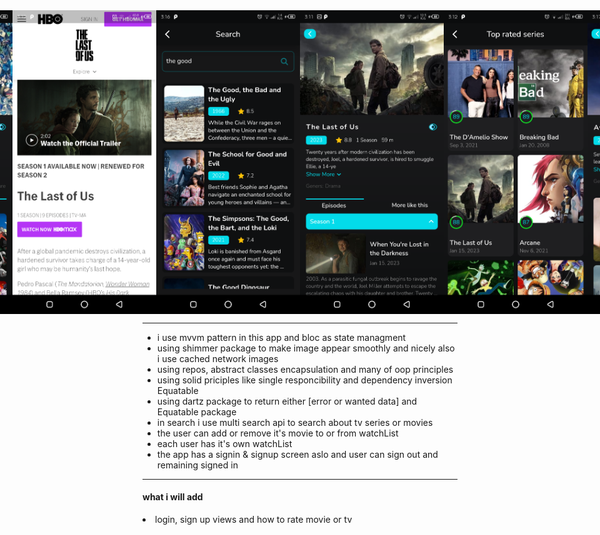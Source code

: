 <div style="display:flex; justify-content: center; align-items: center">
  <img src='demo%20screenshots/Screenshot_20230316-151041.png' width='230'/>
  <img src='demo%20screenshots/web%20preview.png' width='230'/>
  <img src='demo%20screenshots/Screenshot_20230316-151638.png' width='230'/>
  <img src='demo%20screenshots/Screenshot_20230316-151128.png' width='230'/>
  <img src='demo%20screenshots/Screenshot_20230316-151251.png' width='230'/>
  <img src='demo%20screenshots/Screenshot_20230316-151729.png' width='230'/>
</div>

<hr/>
<ul>
  <li>i use mvvm pattern in this app and bloc as state managment</li>
  <li>using shimmer package to make image appear smoothly and nicely also i use cached network images</li>
  <li>using repos, abstract classes encapsulation and many of oop principles</li>
  <li>using solid priciples like single responcibility and dependency inversion</li>Equatable
  <li>using dartz package to return either [error or wanted data] and Equatable package</li>
  <li>in search i use multi search api to search about tv series or movies</li>
  <li>the user can add or remove it's movie to or from watchList</li>
  <li>each user has it's own watchList</li>
  <li>the app has a signin & signup screen aslo and user can sign out and remaining signed in</li>
</ul>

<hr/>
<h4>what i will add</h4>
<li>login, sign up views and how to rate movie or tv</li>
